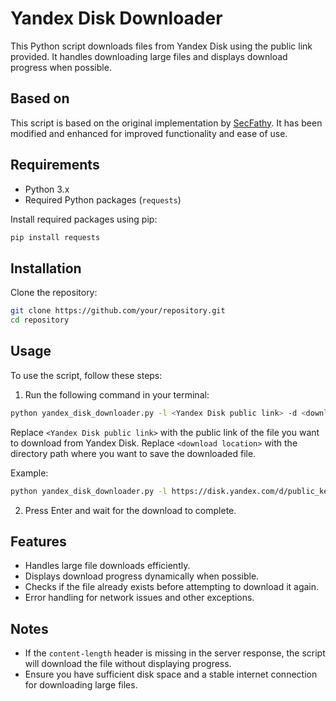 # Yandex Disk Downloader

This Python script downloads files from Yandex Disk using the public link provided. It handles downloading large files and displays download progress when possible.

## Based on

This script is based on the original implementation by [SecFathy](https://github.com/SecFathy/YandexDown). It has been modified and enhanced for improved functionality and ease of use.

## Requirements

- Python 3.x
- Required Python packages (`requests`)

Install required packages using pip:
```bash
pip install requests
```

## Installation

Clone the repository:
```bash
git clone https://github.com/your/repository.git
cd repository
```

## Usage

To use the script, follow these steps:

1. Run the following command in your terminal:

```bash
python yandex_disk_downloader.py -l <Yandex Disk public link> -d <download location>
```

Replace `<Yandex Disk public link>` with the public link of the file you want to download from Yandex Disk.
Replace `<download location>` with the directory path where you want to save the downloaded file.

Example:
```bash
python yandex_disk_downloader.py -l https://disk.yandex.com/d/public_key123 -d /path/to/save/location
```

2. Press Enter and wait for the download to complete.

## Features

- Handles large file downloads efficiently.
- Displays download progress dynamically when possible.
- Checks if the file already exists before attempting to download it again.
- Error handling for network issues and other exceptions.

## Notes

- If the `content-length` header is missing in the server response, the script will download the file without displaying progress.
- Ensure you have sufficient disk space and a stable internet connection for downloading large files.
